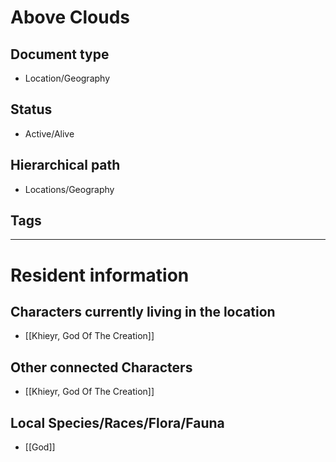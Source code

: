 # Above Clouds

## Document type

 - Location/Geography

## Status

 - Active/Alive

## Hierarchical path

 - Locations/Geography

## Tags

---

# Resident information

## Characters currently living in the location

 - [[Khieyr, God Of The Creation]]

## Other connected Characters

 - [[Khieyr, God Of The Creation]]

## Local Species/Races/Flora/Fauna

 - [[God]]
